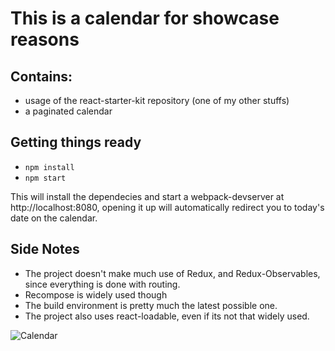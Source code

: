 # This is a calendar for showcase reasons

## Contains:
* usage of the react-starter-kit repository (one of my other stuffs)
* a paginated calendar

## Getting things ready
* ```npm install```
* ```npm start```

This will install the dependecies and start a webpack-devserver at http://localhost:8080, opening it up will automatically redirect you to today's date on the calendar.

## Side Notes
* The project doesn't make much use of Redux, and Redux-Observables, since everything is done with routing.
* Recompose is widely used though
* The build environment is pretty much the latest possible one.
* The project also uses react-loadable, even if its not that widely used.


![Calendar](https://giphy.com/gifs/uTBk6Ak53qgzYkbpvF)
